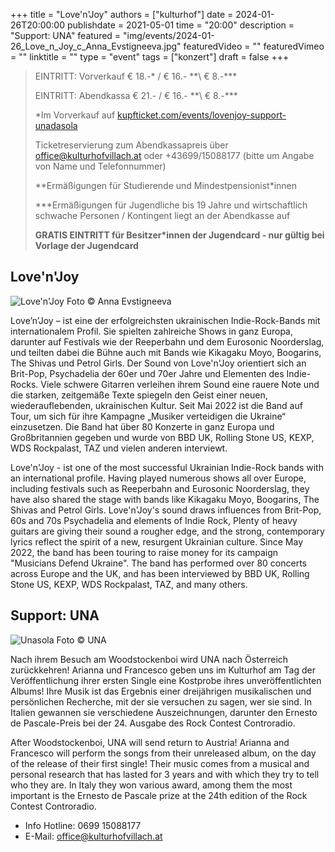 +++
title = "Love'n'Joy"
authors = ["kulturhof"]
date = 2024-01-26T20:00:00
publishdate = 2021-05-01
time = "20:00"
description = "Support: UNA"
featured = "img/events/2024-01-26_Love_n_Joy_c_Anna_Evstigneeva.jpg"
featuredVideo = ""
featuredVimeo = ""
linktitle = ""
type = "event"
tags = ["konzert"]
draft = false
+++

> EINTRITT: Vorverkauf € 18.-\* / € 16.- *\*\ € 8.-\*\*\*
> 
> EINTRITT: Abendkassa € 21.- / € 16.- *\*\ € 8.-\*\*\*
>
> \*Im Vorverkauf auf [kupfticket.com/events/lovenjoy-support-unadasola](https://kupfticket.com/events/lovenjoy-support-unadasola)
>
> Ticketreservierung zum Abendkassapreis über office@kulturhofvillach.at oder +43699/15088177 (bitte um Angabe von Name und Telefonnummer) 
> 
> \*\*Ermäßigungen für Studierende und Mindestpensionist\*innen
> 
> \*\*\*Ermäßigungen für Jugendliche bis 19 Jahre und wirtschaftlich schwache Personen / Kontingent liegt an der Abendkasse auf
> 
> **GRATIS EINTRITT für Besitzer\*innen der Jugendcard - nur gültig bei Vorlage der Jugendcard**



## Love'n'Joy

![Love'n'Joy](/img/events/2024-01-26_Love_n_Joy_c_Anna_Evstigneeva.jpg)
Foto © Anna Evstigneeva

Love’n’Joy – ist eine der erfolgreichsten ukrainischen Indie-Rock-Bands mit internationalem Profil. Sie spielten zahlreiche Shows in ganz Europa, darunter auf Festivals wie der Reeperbahn und dem Eurosonic Noorderslag, und teilten dabei die Bühne auch mit Bands wie Kikagaku Moyo, Boogarins, The Shivas und Petrol Girls.
Der Sound von Love'n'Joy orientiert sich an Brit-Pop, Psychadelia der 60er und 70er Jahre und Elementen des Indie-Rocks. Viele schwere Gitarren verleihen ihrem Sound eine rauere Note und die starken, zeitgemäße Texte spiegeln den Geist einer neuen, wiederauflebenden, ukrainischen Kultur.
Seit Mai 2022 ist die Band auf Tour, um sich für ihre Kampagne „Musiker verteidigen die Ukraine“ einzusetzen. Die Band hat über 80 Konzerte in ganz Europa und Großbritannien gegeben und wurde von BBD UK, Rolling Stone US, KEXP, WDS Rockpalast, TAZ und vielen anderen interviewt.

Love'n'Joy - ist one of the most successful Ukrainian Indie-Rock bands with an international profile. Having played numerous shows all over Europe, including festivals such as Reeperbahn and Eurosonic Noorderslag, they have also shared the stage with bands like Kikagaku Moyo, Boogarins, The Shivas and Petrol Girls.
Love'n'Joy's sound draws influences from Brit-Pop, 60s and 70s Psychadelia and elements of Indie Rock, Plenty of heavy guitars are giving their sound a rougher edge, and the strong, contemporary lyrics reflect the spirit of a new, resurgent Ukrainian culture.
Since May 2022, the band has been touring to raise money for its campaign "Musicians Defend Ukraine". The band has performed over 80 concerts across Europe and the UK, and has been interviewed by BBD UK, Rolling Stone US, KEXP, WDS Rockpalast, TAZ, and many others.

## Support: UNA

![Unasola](/img/events/2024-01-26_Una_c_Una.JPG)
Foto © UNA

Nach ihrem Besuch am Woodstockenboi wird UNA nach Österreich zurückkehren! Arianna und Francesco geben uns im Kulturhof am Tag der Veröffentlichung ihrer ersten Single eine Kostprobe ihres unveröffentlichten Albums! Ihre Musik ist das Ergebnis einer dreijährigen musikalischen und persönlichen Recherche, mit der sie versuchen zu sagen, wer sie sind. In Italien gewannen sie verschiedene Auszeichnungen, darunter den Ernesto de Pascale-Preis bei der 24. Ausgabe des Rock Contest Controradio.

After Woodstockenboi, UNA will send return to Austria! Arianna and Francesco will perform the songs from their unreleased album, on the day of the release of their first single! Their music comes from a musical and personal research that has lasted for 3 years and with which they try to tell who they are. In Italy they won various award, among them the most important is the Ernesto de Pascale prize at the 24th edition of the Rock Contest Controradio.

- Info Hotline: 0699 15088177 
- E-Mail: office@kulturhofvillach.at

